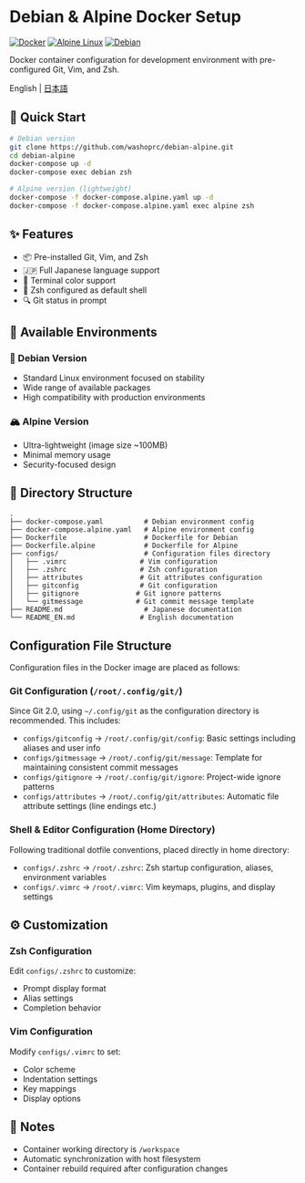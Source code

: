 # Debian & Alpine Docker Setup

[![Docker](https://img.shields.io/badge/docker-%230db7ed.svg?style=for-the-badge&logo=docker&logoColor=white)](https://www.docker.com/)
[![Alpine Linux](https://img.shields.io/badge/Alpine_Linux-%230D597F.svg?style=for-the-badge&logo=alpine-linux&logoColor=white)](https://www.alpinelinux.org/)
[![Debian](https://img.shields.io/badge/Debian-D70A53?style=for-the-badge&logo=debian&logoColor=white)](https://www.debian.org/)

Docker container configuration for development environment with pre-configured Git, Vim, and Zsh.

English | [日本語](./README.md)

## 🚀 Quick Start

```bash
# Debian version
git clone https://github.com/washoprc/debian-alpine.git
cd debian-alpine
docker-compose up -d
docker-compose exec debian zsh

# Alpine version (lightweight)
docker-compose -f docker-compose.alpine.yaml up -d
docker-compose -f docker-compose.alpine.yaml exec alpine zsh
```

## ✨ Features

- 📦 Pre-installed Git, Vim, and Zsh
- 🇯🇵 Full Japanese language support
- 🎨 Terminal color support
- 🔧 Zsh configured as default shell
- 🔍 Git status in prompt

## 🌟 Available Environments

### 🐋 Debian Version

- Standard Linux environment focused on stability
- Wide range of available packages
- High compatibility with production environments

### 🏔 Alpine Version

- Ultra-lightweight (image size ~100MB)
- Minimal memory usage
- Security-focused design

## 📁 Directory Structure

```tree
.
├── docker-compose.yaml          # Debian environment config
├── docker-compose.alpine.yaml   # Alpine environment config
├── Dockerfile                   # Dockerfile for Debian
├── Dockerfile.alpine            # Dockerfile for Alpine
├── configs/                     # Configuration files directory
│   ├── .vimrc                  # Vim configuration
│   ├── .zshrc                  # Zsh configuration
│   ├── attributes              # Git attributes configuration
│   ├── gitconfig               # Git configuration
│   ├── gitignore              # Git ignore patterns
│   └── gitmessage             # Git commit message template
├── README.md                    # Japanese documentation
└── README_EN.md                # English documentation
```

## Configuration File Structure

Configuration files in the Docker image are placed as follows:

### Git Configuration (`/root/.config/git/`)

Since Git 2.0, using `~/.config/git` as the configuration directory is recommended. This includes:

- `configs/gitconfig` → `/root/.config/git/config`: Basic settings including aliases and user info
- `configs/gitmessage` → `/root/.config/git/message`: Template for maintaining consistent commit messages
- `configs/gitignore` → `/root/.config/git/ignore`: Project-wide ignore patterns
- `configs/attributes` → `/root/.config/git/attributes`: Automatic file attribute settings (line endings etc.)

### Shell & Editor Configuration (Home Directory)

Following traditional dotfile conventions, placed directly in home directory:

- `configs/.zshrc` → `/root/.zshrc`: Zsh startup configuration, aliases, environment variables
- `configs/.vimrc` → `/root/.vimrc`: Vim keymaps, plugins, and display settings

## ⚙️ Customization

### Zsh Configuration

Edit `configs/.zshrc` to customize:

- Prompt display format
- Alias settings
- Completion behavior

### Vim Configuration

Modify `configs/.vimrc` to set:

- Color scheme
- Indentation settings
- Key mappings
- Display options

## 📝 Notes

- Container working directory is `/workspace`
- Automatic synchronization with host filesystem
- Container rebuild required after configuration changes
